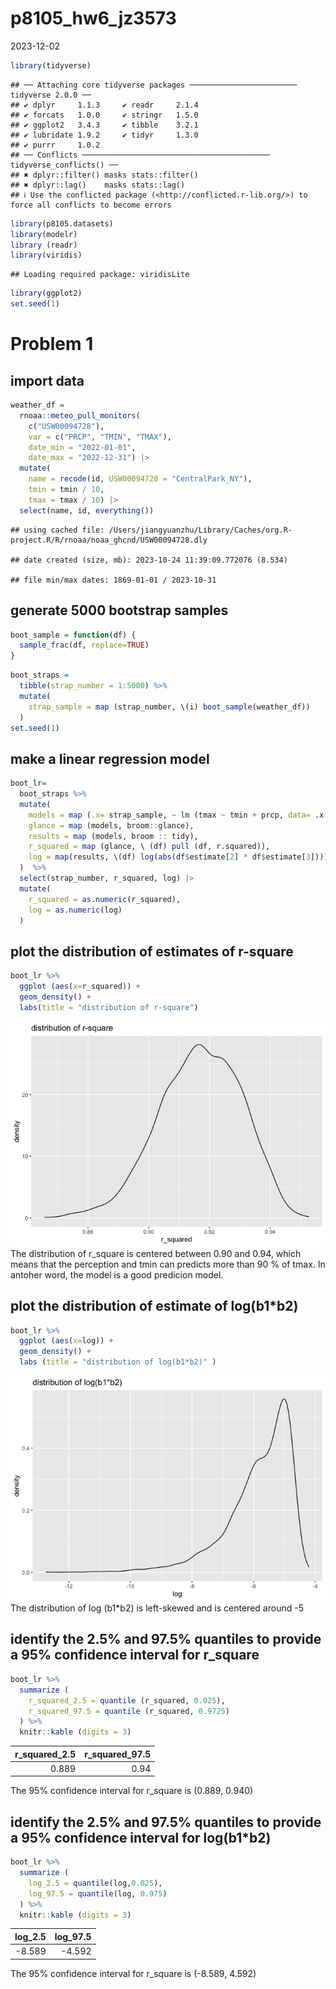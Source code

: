 p8105_hw6_jz3573
================
2023-12-02

``` r
library(tidyverse)
```

    ## ── Attaching core tidyverse packages ──────────────────────── tidyverse 2.0.0 ──
    ## ✔ dplyr     1.1.3     ✔ readr     2.1.4
    ## ✔ forcats   1.0.0     ✔ stringr   1.5.0
    ## ✔ ggplot2   3.4.3     ✔ tibble    3.2.1
    ## ✔ lubridate 1.9.2     ✔ tidyr     1.3.0
    ## ✔ purrr     1.0.2     
    ## ── Conflicts ────────────────────────────────────────── tidyverse_conflicts() ──
    ## ✖ dplyr::filter() masks stats::filter()
    ## ✖ dplyr::lag()    masks stats::lag()
    ## ℹ Use the conflicted package (<http://conflicted.r-lib.org/>) to force all conflicts to become errors

``` r
library(p8105.datasets)
library(modelr)
library (readr)
library(viridis)
```

    ## Loading required package: viridisLite

``` r
library(ggplot2)
set.seed(1)
```

# Problem 1

## import data

``` r
weather_df = 
  rnoaa::meteo_pull_monitors(
    c("USW00094728"),
    var = c("PRCP", "TMIN", "TMAX"), 
    date_min = "2022-01-01",
    date_max = "2022-12-31") |>
  mutate(
    name = recode(id, USW00094728 = "CentralPark_NY"),
    tmin = tmin / 10,
    tmax = tmax / 10) |>
  select(name, id, everything())
```

    ## using cached file: /Users/jiangyuanzhu/Library/Caches/org.R-project.R/R/rnoaa/noaa_ghcnd/USW00094728.dly

    ## date created (size, mb): 2023-10-24 11:39:09.772076 (8.534)

    ## file min/max dates: 1869-01-01 / 2023-10-31

## generate 5000 bootstrap samples

``` r
boot_sample = function(df) {
  sample_frac(df, replace=TRUE)
}
```

``` r
boot_straps = 
  tibble(strap_number = 1:5000) %>% 
  mutate(
    strap_sample = map (strap_number, \(i) boot_sample(weather_df))
  )
set.seed(1)
```

## make a linear regression model

``` r
boot_lr=
  boot_straps %>% 
  mutate(
    models = map (.x= strap_sample, ~ lm (tmax ~ tmin + prcp, data= .x )),
    glance = map (models, broom::glance),
    results = map (models, broom :: tidy),
    r_squared = map (glance, \ (df) pull (df, r.squared)),
    log = map(results, \(df) log(abs(df$estimate[2] * df$estimate[3])))
  )  %>% 
  select(strap_number, r_squared, log) |>
  mutate(
    r_squared = as.numeric(r_squared),
    log = as.numeric(log)
  )
```

## plot the distribution of estimates of r-square

``` r
boot_lr %>% 
  ggplot (aes(x=r_squared)) +
  geom_density() +
  labs(title = "distribution of r-square")
```

![](p8105_hw6_jz3573_files/figure-gfm/distribution%20of%20r-square-1.png)<!-- -->
The distribution of r_square is centered between 0.90 and 0.94, which
means that the perception and tmin can predicts more than 90 % of tmax.
In antoher word, the model is a good predicion model.

## plot the distribution of estimate of log(b1\*b2)

``` r
boot_lr %>% 
  ggplot (aes(x=log)) +
  geom_density() +
  labs (title = "distribution of log(b1*b2)" )
```

![](p8105_hw6_jz3573_files/figure-gfm/plot%20the%20distribution%20of%20log(b1*b2)-1.png)<!-- -->
The distribution of log (b1\*b2) is left-skewed and is centered around
-5

## identify the 2.5% and 97.5% quantiles to provide a 95% confidence interval for r_square

``` r
boot_lr %>% 
  summarize (
    r_squared_2.5 = quantile (r_squared, 0.025),
    r_squared_97.5 = quantile (r_squared, 0.9725)
  ) %>% 
  knitr::kable (digits = 3)
```

| r_squared_2.5 | r_squared_97.5 |
|--------------:|---------------:|
|         0.889 |           0.94 |

The 95% confidence interval for r_square is (0.889, 0.940)

## identify the 2.5% and 97.5% quantiles to provide a 95% confidence interval for log(b1\*b2)

``` r
boot_lr %>% 
  summarize (
    log_2.5 = quantile(log,0.025),
    log_97.5 = quantile(log, 0.975)
  ) %>% 
  knitr::kable (digits = 3)
```

| log_2.5 | log_97.5 |
|--------:|---------:|
|  -8.589 |   -4.592 |

The 95% confidence interval for r_square is (-8.589, 4.592)
